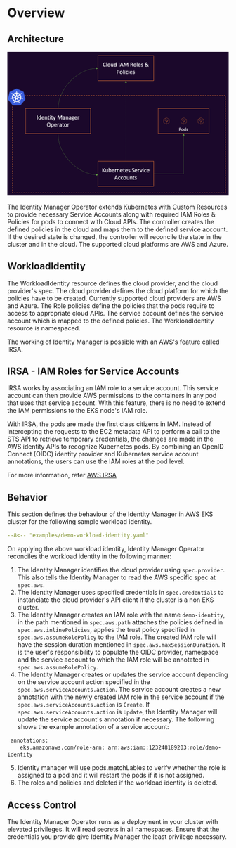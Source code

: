 # Overview

## Architecture
![high-level-overview](./assets/overview.png)

The Identity Manager Operator extends Kubernetes with Custom Resources to provide necessary Service Accounts along with required IAM Roles & Policies for pods to connect with Cloud APIs. The controller creates the defined policies in the cloud and maps them to the defined service account. If the desired state is changed, the controller will reconcile the state in the cluster and in the cloud. The supported cloud platforms are AWS and Azure.


## WorkloadIdentity

The WorkloadIdentity resource defines the cloud provider, and the cloud provider's spec. The cloud provider defines the cloud platform for which the policies have to be created. Currently supported cloud providers are AWS and Azure. The Role policies define the policies that the pods require to access to appropriate cloud APIs. The service account defines the service account which is mapped to the defined policies. The WorkloadIdentity resource is namespaced.

The working of Identity Manager is possible with an AWS's feature called IRSA.

## IRSA - IAM Roles for Service Accounts

IRSA works by associating an IAM role to a service account. This service account can then provide AWS permissions to the containers in any pod that uses that service account. With this feature, there is no need to extend the IAM permissions to the EKS node's IAM role. 

With IRSA, the pods are made the first class citizens in IAM. Instead of intercepting the requests to the EC2 metadata API to perform a call to the STS API to retrieve temporary credentials, the changes are made in the AWS identity APIs to recognize Kubernetes pods. By combining an OpenID Connect (OIDC) identity provider and Kubernetes service account annotations, the users can use the IAM roles at the pod level.

For more information, refer [AWS IRSA](https://aws.amazon.com/blogs/opensource/introducing-fine-grained-iam-roles-service-accounts/)

## Behavior
This section defines the behaviour of the Identity Manager in AWS EKS cluster for the following sample workload identity.
``` yaml
--8<-- "examples/demo-workload-identity.yaml"
```
On applying the above workload identity, Identity Manager Operator reconciles the workload identity in the following manner:

1. The Identity Manager identifies the cloud provider using `spec.provider`. This also tells the Identity Manager to read the AWS specific spec at `spec.aws`.
2. The Identity Manager uses specified credentials in `spec.credentials` to instanciate the cloud provider's API client if the cluster is a non EKS cluster.
3. The Identity Manager creates an IAM role with the name `demo-identity`, in the path mentioned in `spec.aws.path` attaches the policies defined in `spec.aws.inlinePolicies`, applies the trust policy specified in `spec.aws.assumeRolePolicy` to the IAM role. The created IAM role will have the session duration mentioned in `spec.aws.maxSessionDuration`. It is the user's responsibility to populate the OIDC provider, namespace and the service account to which the IAM role will be annotated in `spec.aws.assumeRolePolicy`.
4. The Identity Manager creates or updates the service account depending on the service account action specified in the `spec.aws.serviceAccounts.action`. The service account creates a new annotation with the newly created IAM role in the service account if the `spec.aws.serviceAccounts.action` is `Create`. If `spec.aws.serviceAccounts.action` is `Update`, the Identity Manager will update the service account's annotation if necessary. The following shows the example annotation of a service account:
```
 annotations:
    eks.amazonaws.com/role-arn: arn:aws:iam::123248189203:role/demo-identity
```
5. Identity manager will use pods.matchLables to verify whether the role is assigned to a pod and it will restart the pods if it is not assigned.
6. The roles and policies and deleted if the workload identity is deleted.

## Access Control

The Identity Manager Operator runs as a deployment in your cluster with elevated
privileges. It will read secrets in all namespaces. Ensure that the credentials you provide give Identity Manager the least privilege necessary.